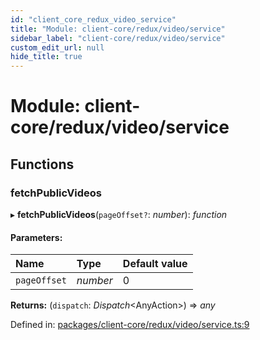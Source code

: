 ```yaml
---
id: "client_core_redux_video_service"
title: "Module: client-core/redux/video/service"
sidebar_label: "client-core/redux/video/service"
custom_edit_url: null
hide_title: true
---
```


# Module: client-core/redux/video/service

## Functions

### fetchPublicVideos

▸ **fetchPublicVideos**(`pageOffset?`: *number*): *function*

#### Parameters:

Name | Type | Default value |
:------ | :------ | :------ |
`pageOffset` | *number* | 0 |

**Returns:** (`dispatch`: *Dispatch*<AnyAction\>) => *any*

Defined in: [packages/client-core/redux/video/service.ts:9](https://github.com/xr3ngine/xr3ngine/blob/5c3dcaef1/packages/client-core/redux/video/service.ts#L9)
